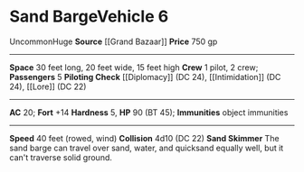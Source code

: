 ﻿---
ac: '20'
burrow_speed: null
climb_speed: null
fly_speed: null
fortitude: '+14'
hardness: '5'
hp: '90'
id: '43'
item_category: Vehicles
land_speed: '40'
level: '6'
max_speed: '40'
name: Sand Barge
price: 750 gp
rarity: Uncommon
reflex: null
resistance: null
school: null
size: Huge
source: '[[DATABASE/source/Grand Bazaar|Grand Bazaar]]'
swim_speed: null
trait:
- '[[DATABASE/trait/Uncommon|Uncommon]]'
type: Vehicle

---
# Sand Barge<span class="item-type">Vehicle 6</span>

<span class="trait-uncommon item-trait">Uncommon</span><span class="trait-size item-trait">Huge</span>
**Source** [[Grand Bazaar]]
**Price** 750 gp

---
**Space** 30 feet long, 20 feet wide, 15 feet high
**Crew** 1 pilot, 2 crew; **Passengers** 5
**Piloting Check** [[Diplomacy]] (DC 24), [[Intimidation]] (DC 24), [[Lore]] (DC 22)

---
**AC** 20; **Fort** +14
**Hardness** 5, **HP** 90 (BT 45); **Immunities** object immunities

---
**Speed** 40 feet (rowed, wind)
**Collision** 4d10 (DC 22)
**Sand Skimmer** The sand barge can travel over sand, water, and quicksand equally well, but it can't traverse solid ground.